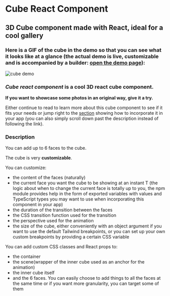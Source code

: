 # Cube React Component

## 3D Cube component made with React, ideal for a cool gallery

### Here is a GIF of the cube in the demo so that you can see what it looks like at a glance (the actual demo is live, customizable and is accompanied by a builder: [open the demo page](www.example.com)):

![cube demo](assets/cube-demo.gif)


### _Cube react component_ is a cool 3D react cube component.
 **If you want to showcase some photos in an original way, give it a try.**  

Either continue to read to learn more about this cube component to see if it fits your needs or jump right to the [section](www.example.com) showing how to incorporate it in your app (you can also simply scroll down past the description instead of following the link).
### Description

You can add up to 6 faces to the cube.

The cube is very **customizable**.


You can customize:
- the content of the faces (naturally)
- the current face you want the cube to be showing at an instant T (the logic about when to change the current face is totally up to you, the npm module provides help in the form of exported variables with values and TypeScript types you may want to use when incorporating this component in your app)
- the duration of the transition between the faces
- the CSS transition function used for the transition  
- the perspective used for the animation  
- the size of the cube, either conveniently with an object argument if you want to use the default Tailwind breakpoints, or you can set up your own custom breakpoints by providing a certain CSS variable 

 You can add custom CSS classes and React props to:
- the container
- the scene(wrapper of the inner cube used as an anchor for the animation)
- the inner cube itself
- and the 6 faces. You can easily choose to add things to all the faces at the same time or if you want more granularity, you can target some of them